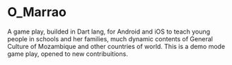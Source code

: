 # O_Marrao
A game play, builded in Dart lang, for Android and iOS to teach young people in schools and her families, much dynamic contents  of General Culture of Mozambique and other countries of world. This is a demo mode game play, opened to new contribuitions.
